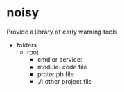 # noisy
 Provide a library of early warning tools

+ folders
  + root 
    - cmd or service: 
    - module: code file
    - proto: pb file
    - ./: other project file 
